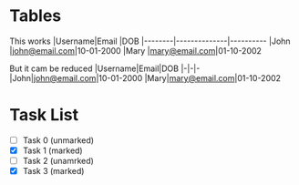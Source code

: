 # Tables
This works
|Username|Email         |DOB
|--------|--------------|----------
|John    |john@email.com|10-01-2000
|Mary    |mary@email.com|01-10-2002

But it cam be reduced
|Username|Email|DOB
|-|-|-
|John|john@email.com|10-01-2000
|Mary|mary@email.com|01-10-2002

# Task List
* [ ] Task 0 (unmarked)
* [x] Task 1 (marked)
* [ ] Task 2 (unamrked)
* [x] Task 3 (marked)